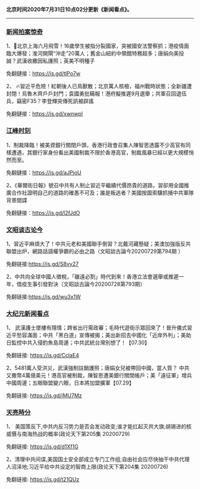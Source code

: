 **北京时间2020年7月31日10点02分更新《新闻看点》。**

***

### [新闻拍案惊奇](https://www.youtube.com/c/%E5%A4%A7%E5%AE%87%E6%8B%8D%E6%A1%88%E9%A9%9A%E5%A5%87DayuShow/videos)

1、💢北京上海六月飛雪！16歲學生被指分裂國家，突被國安法警察抓；港疫情面臨大爆發；淮河開閘“沖走”20萬人；舊金山紐約中領館特務超多；唐娟向美投誠？武漢收繳因私護照；英美不明種子

免翻鏈接：https://is.gd/tlPo7w

2、 🔥習近平危險！紅朝後人已鳥獸散；北京萬人核檢，福州戰時狀態；全新疆遭封閉！烏魯木齊戶戶封門；袁國勇批瞞報！港府擬推遲9月選舉；共軍召回退伍兵，竊密F35？李登輝突傳死訊被辟謠 

免翻鏈接：https://is.gd/xwnwpl


### [江峰时刻](https://www.youtube.com/c/%E6%B1%9F%E5%B3%B0%E6%97%B6%E5%88%BB/videos)

1、制裁降臨！被美資銀行關閉戶頭，香港行政會召集人陳智思透露不少高官有同樣遭遇，其銀行家身份看出美國制裁不限於香港高官，制裁風暴已經以更大規模悄然而至。

免翻鏈接：https://is.gd/aJPjoU

2、《華爾街日報》號召中共有人制止習近平繼續代價昂貴的道路，習卻用全國推廣合作社證明自己的道路的確愚不可及；誰是叛逃者？美國按圖索驥抓捕中共軍隊背景間諜

免翻鏈接：https://is.gd/l2fJdO


### [文昭谈古论今](https://www.youtube.com/channel/UCtAIPjABiQD3qjlEl1T5VpA/videos)

1、習近平麻煩大了！中共元老和美國聯手倒習？北戴河藏懸疑；美澳加強版反共聯盟出炉，網路話語權爭霸的必由之路（文昭談古論今20200729第794期 ）

免翻链接:https://is.gd/S8vy27

2、中共向全球中國人徵稅，「雖遠必割」時代到來！香港立法會選舉或推遲一年，借疫生事引發對決（文昭談古論今20200728第793期）

免翻链接:https://is.gd/wu3x1W

### [大纪元新闻看点](https://www.youtube.com/c/%E5%A4%A7%E7%B4%80%E5%85%83-%E6%96%B0%E8%81%9E%E7%9C%8B%E9%BB%9E/videos)

1、 武漢護士墜樓有隱情；跨省出行需政審；毛時代遊街示眾回來了！晉升儀式習近平愁容滿面；中共「黑白道」宣傳被揭；美出新招去中國化「近岸外判」；美助日監控中共入侵釣魚島周邊；中共武統台灣別想了！【07.30】 

免翻链接: https://is.gd/CclaE4

2、5481萬人受洪災，武漢強制註銷護照；唐娟女兒被帶回中國，當人質？ 中共又撒幣4萬億美元！港高官被制裁，陳智思遭美銀行關閉帳戶；美「遠征軍」增兵中國周邊；五眼聯盟變六眼，日本將加盟擴軍【07.29】

免翻链接: https://is.gd/iMU7Mz


### [天亮時分](https://www.youtube.com/channel/UCjvjNeHndz4PGs9JXhzdHqw/videos)


1、 美国策反下,中共内反习势力是否会发动政变;谁才能扛起灭共大旗;胡锡进的核威慑与南海热战的概率(政论天下第205集 20200729) 

免翻链接: https://is.gd/d1Xf1G

2、清理中共间谍,美国国土安全部成立专门工作组;自由社会应尽快抽干中共代理人沼泽地;习近平给中共设定的智商上限(政论天下第204集 20200726)

免翻链接: https://is.gd/t21QUz

